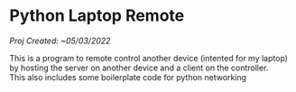 # Python Laptop Remote
*Proj Created: ~05/03/2022*

This is a program to remote control another device (intented for my laptop) by hosting the server on another device and a client on the controller.\
This also includes some boilerplate code for python networking
